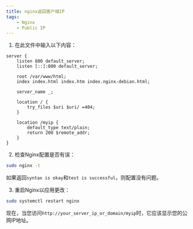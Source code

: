 ```yaml
---
title: nginx返回客户端IP
tags: 
    - Nginx
    - Public IP
---
```



1. 在此文件中输入以下内容：

```nginx
server {
    listen 800 default_server;
    listen [::]:800 default_server;

    root /var/www/html;
    index index.html index.htm index.nginx-debian.html;

    server_name _;

    location / {
        try_files $uri $uri/ =404;
    }

    location /myip {
        default_type text/plain;
        return 200 $remote_addr;
    }
}
```

2. 检查Nginx配置是否有误：

```bash
sudo nginx -t
```

如果返回`syntax is okay`和`test is successful`，则配置没有问题。

3. 重启Nginx以应用更改：

```bash
sudo systemctl restart nginx
```

现在，当您访问`http://your_server_ip_or_domain/myip`时，它应该显示您的公网IP地址。